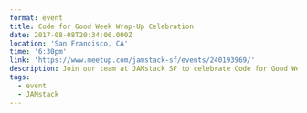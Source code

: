 ```yaml
---
format: event
title: Code for Good Week Wrap-Up Celebration
date: 2017-08-08T20:34:06.000Z
location: 'San Francisco, CA'
time: '6:30pm'
link: 'https://www.meetup.com/jamstack-sf/events/240193969/'
description: Join our team at JAMstack SF to celebrate Code for Good Week.
tags:
  - event
  - JAMstack
---
```



